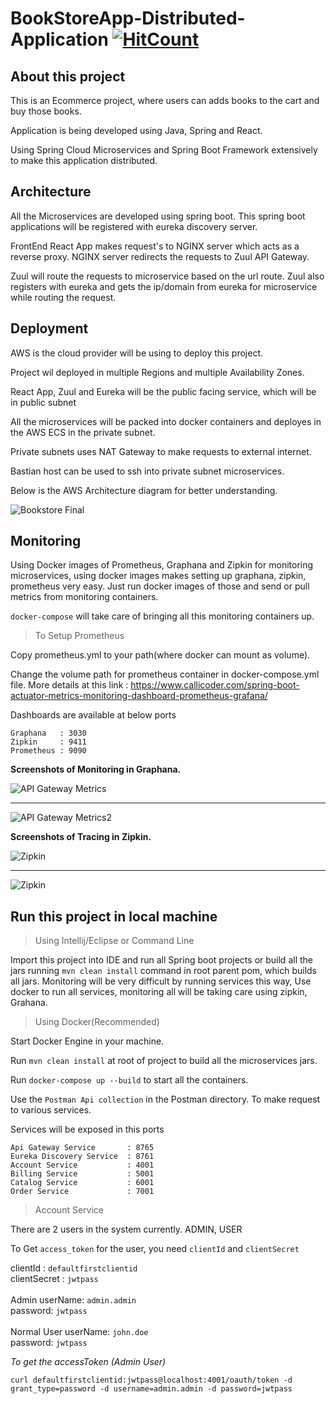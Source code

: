 # BookStoreApp-Distributed-Application [![HitCount](http://hits.dwyl.io/devdcores/BookStoreApp-Distributed-Application.svg)](http://hits.dwyl.io/devdcores/BookStoreApp-Distributed-Application)

## About this project
This is an Ecommerce project, where users can adds books to the cart and buy those books.

Application is being developed using Java, Spring and React.

Using Spring Cloud Microservices and Spring Boot Framework extensively to make this application distributed. 

## Architecture
All the Microservices are developed using spring boot. 
This spring boot applications will be registered with eureka discovery server.

FrontEnd React App makes request's to NGINX server which acts as a reverse proxy.
NGINX server redirects the requests to Zuul API Gateway. 

Zuul will route the requests to microservice
based on the url route. Zuul also registers with eureka and gets the ip/domain from eureka for microservice while routing the request. 

## Deployment
AWS is the cloud provider will be using to deploy this project.

Project wil deployed in multiple Regions and multiple Availability Zones. 

React App, Zuul and Eureka will be the public facing service, which will be in public subnet

All the microservices will be packed into docker containers and deployes in the AWS ECS in the private subnet.

Private subnets uses NAT Gateway to make requests to external internet.

Bastian host can be used to ssh into private subnet microservices.

Below is the AWS Architecture diagram for better understanding.

![Bookstore Final](https://user-images.githubusercontent.com/14878408/65784998-000e4500-e171-11e9-96d7-b7c199e74c4c.jpg)


## Monitoring
Using Docker images of Prometheus, Graphana and Zipkin for monitoring microservices, 
using docker images makes setting up graphana, zipkin, prometheus very easy. Just run docker images of those and
send or pull metrics from monitoring containers.

`docker-compose` will take care of bringing all this monitoring containers up.

>To Setup Prometheus

Copy prometheus.yml to your path(where docker can mount as volume).

Change the volume path for prometheus container in docker-compose.yml file.
More details at this link : https://www.callicoder.com/spring-boot-actuator-metrics-monitoring-dashboard-prometheus-grafana/

Dashboards are available at below ports

```
Graphana   : 3030
Zipkin     : 9411
Prometheus : 9090
```

**Screenshots of Monitoring in Graphana.**

<img alt="API Gateway Metrics" src="https://user-images.githubusercontent.com/14878408/65935653-7c39ae80-e437-11e9-884e-8e2e0dce5b8c.png">
<hr>
<img alt="API Gateway Metrics2" src="https://user-images.githubusercontent.com/14878408/65935715-bb67ff80-e437-11e9-8e22-ce94d64cfb87.png">


**Screenshots of Tracing in Zipkin.**

<img alt="Zipkin" src="https://user-images.githubusercontent.com/14878408/65939069-6b426a80-e442-11e9-90fd-d54b60786d41.png">
<hr>
<img alt="Zipkin" src="https://user-images.githubusercontent.com/14878408/65939165-bb213180-e442-11e9-9ad7-5cfd4fa121ef.png">


## Run this project in local machine

>Using Intellij/Eclipse or Command Line

Import this project into IDE and run all Spring boot projects or 
build all the jars running `mvn clean install` command in root parent pom, which builds all jars.
Monitoring will be very difficult by running services this way, 
Use docker to run all services, monitoring all will be taking care using zipkin, Grahana.

>Using Docker(Recommended)

Start Docker Engine in your machine.

Run `mvn clean install` at root of project to build all the microservices jars.

Run `docker-compose up --build` to start all the containers.

Use the `Postman Api collection` in the Postman directory. To make request to various services.

Services will be exposed in this ports

```
Api Gateway Service       : 8765
Eureka Discovery Service  : 8761
Account Service           : 4001
Billing Service           : 5001
Catalog Service           : 6001
Order Service             : 7001
```

> Account Service

There are 2 users in the system currently. 
ADMIN, USER

To Get `access_token` for the user, you need `clientId` and `clientSecret`

clientId : `defaultfirstclientid` <br />
clientSecret : `jwtpass` <br />
<br />
Admin userName: `admin.admin`  <br />
password: `jwtpass`<br />
<br />
Normal User userName: `john.doe`<br />
password: `jwtpass`
<br />

*To get the accessToken (Admin User)* 

```curl defaultfirstclientid:jwtpass@localhost:4001/oauth/token -d grant_type=password -d username=admin.admin -d password=jwtpass```

<br />